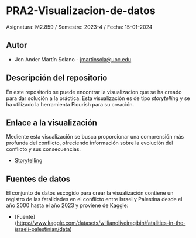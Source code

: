 # PRA2-Visualizacion-de-datos
Asignatura: M2.859 / Semestre: 2023-4 / Fecha: 15-01-2024

## Autor
+ Jon Ander Martín Solano - jmartinsola@uoc.edu

## Descripción del repositorio
En este repositorio se puede encontrar la visualizacion que se ha creado para dar solución a la práctica. Esta visualización es de tipo *storytelling* y se ha utilizado la herramienta Flourish para su creación.

## Enlace a la visualización
Mediente esta visualización se busca proporcionar una comprensión más profunda del conflicto, ofreciendo información sobre la evolución del conflicto y sus consecuencias. 
* [Storytelling](https://public.flourish.studio/visualisation/15609805/)

## Fuentes de datos
El conjunto de datos escogido para crear la visualización contiene un registro de las fatalidades en el conflicto entre Israel y Palestina desde el año 2000 hasta el año 2023 y proviene de Kaggle:

* [Fuente] (https://www.kaggle.com/datasets/willianoliveiragibin/fatalities-in-the-israeli-palestinian/data)

